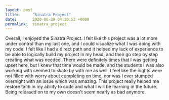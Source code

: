 ```yaml
---
layout: post
title:      "Sinatra Project"
date:       2020-06-29 04:20:52 +0000
permalink:  sinatra_project
---
```



Overall, I enjoyed the Sinatra Project. I felt like this project was a lot more under control than my last one, and I could visualize what I was doing with my code. I felt like I had a direct path and it helped my lack of experience to be able to logically build my project in my head, and then go step by step creating what was needed. There were definitely times that I was getting upset here, but I knew that time would be made, and the students I was also working with seemed to skate by with me as well. I feel like the nights were not filled with worry about completing on time, nor was I ever stumped overnight with an issue which was amazing. This project really helped me restore faith in my ability to code and what I will be learning in the future. Being released on to my own doesn't seem nearly as bad anymore. 
